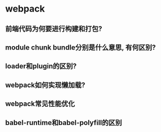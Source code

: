 # webpack

## 前端代码为何要进行构建和打包?



## module chunk bundle分别是什么意思, 有何区别?



## loader和plugin的区别?



## webpack如何实现懒加载?



## webpack常见性能优化



## babel-runtime和babel-polyfill的区别



